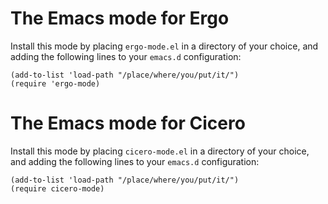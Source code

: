 # The Emacs mode for Ergo

Install this mode by placing `ergo-mode.el` in a directory of your choice, and adding the following lines to your `emacs.d` configuration:

```
(add-to-list 'load-path "/place/where/you/put/it/")
(require 'ergo-mode)
```

# The Emacs mode for Cicero

Install this mode by placing `cicero-mode.el` in a directory of your choice, and adding the following lines to your `emacs.d` configuration:

```
(add-to-list 'load-path "/place/where/you/put/it/")
(require cicero-mode)
```
